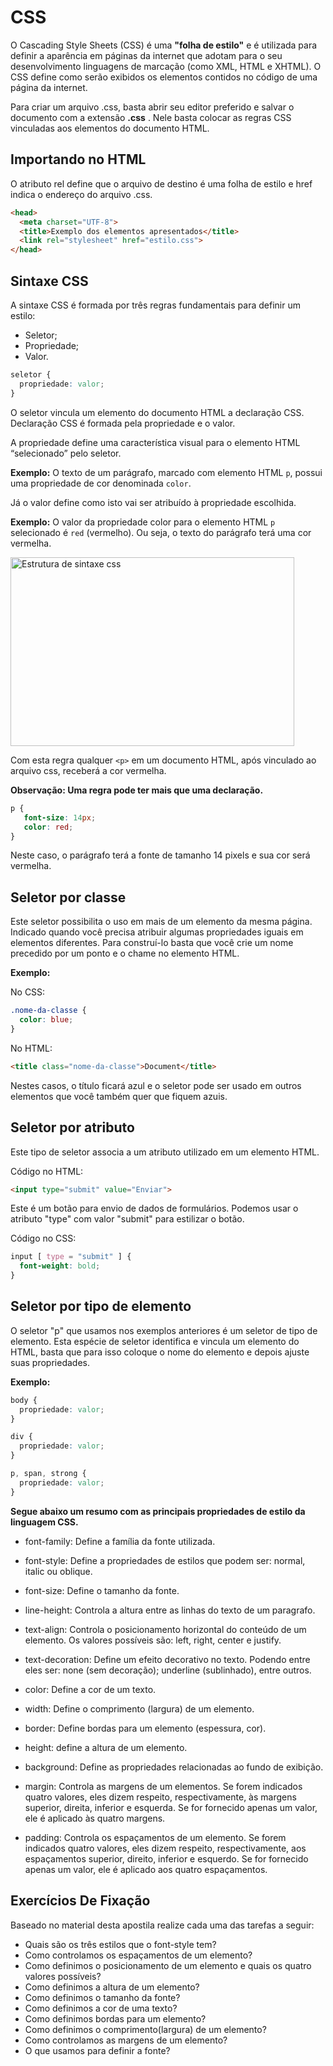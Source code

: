 # CSS

O Cascading Style Sheets (CSS) é uma **"folha de estilo"** e é utilizada para definir a aparência em páginas da internet que adotam para o
seu desenvolvimento linguagens de marcação (como XML, HTML e XHTML). O CSS define como serão exibidos os elementos contidos no código de
uma página da internet.

Para criar um arquivo .css, basta abrir seu editor preferido e salvar o documento com a extensão **.css** . Nele basta colocar as regras CSS
vinculadas aos elementos do documento HTML.

## Importando no HTML

O atributo rel define que o arquivo de destino é uma folha de estilo e href indica o endereço do arquivo .css.

```html
<head>
  <meta charset="UTF-8">
  <title>Exemplo dos elementos apresentados</title>
  <link rel="stylesheet" href="estilo.css">
</head>
```

## Sintaxe CSS

A sintaxe CSS é formada por três regras fundamentais para definir um estilo:

* Seletor;
* Propriedade;
* Valor.

```css
seletor {
  propriedade: valor;
}
```

O seletor vincula um elemento do documento HTML a declaração CSS. Declaração CSS é formada pela propriedade e o valor.

A propriedade define uma característica visual para o elemento HTML “selecionado” pelo seletor.

**Exemplo:** O texto de um parágrafo, marcado com elemento HTML `p`, possui uma propriedade de cor denominada `color`.

Já o valor define como isto vai ser atribuído à propriedade escolhida.

**Exemplo:** O valor da propriedade color para o elemento HTML `p` selecionado é `red` (vermelho). Ou seja, o texto do parágrafo terá uma
cor vermelha.

<img :src="$withBase('/imagens/estrutura-css.png')" alt="Estrutura de sintaxe css" style="width: 12cm; height: 8cm;" />

Com esta regra qualquer `<p>` em um documento HTML, após vinculado ao arquivo css, receberá a cor vermelha.

**Observação: Uma regra pode ter mais que uma declaração.**

```css
p {
   font-size: 14px;
   color: red;
}
```

Neste caso, o parágrafo terá a fonte de tamanho 14 pixels e sua cor será vermelha.

## Seletor por classe

Este seletor possibilita o uso em mais de um elemento da mesma página. Indicado quando você precisa atribuir algumas propriedades iguais em elementos diferentes. Para construí-lo basta que você crie um nome precedido por um ponto e o chame no elemento HTML.

**Exemplo:**

No CSS:

```css
.nome-da-classe {
  color: blue;
}
```

No HTML:

```html
<title class="nome-da-classe">Document</title>
```

Nestes casos, o título ficará azul e o seletor pode ser usado em outros elementos que você também quer que fiquem azuis.

## Seletor por atributo

Este tipo de seletor associa a um atributo utilizado em um elemento HTML.

Código no HTML:

```html
<input type="submit" value="Enviar">
```

Este é um botão para envio de dados de formulários. Podemos usar o atributo "type" com valor "submit" para estilizar o botão.

Código no CSS:

```css
input [ type = "submit" ] {
  font-weight: bold;
}
```

## Seletor por tipo de elemento

O seletor "p" que usamos nos exemplos anteriores é um seletor de tipo de elemento. Esta espécie de seletor identifica e vincula um elemento
do HTML, basta que para isso coloque o nome do elemento e depois ajuste suas propriedades.

**Exemplo:**

```css
body {
  propriedade: valor;
}

div {
  propriedade: valor;
}

p, span, strong {
  propriedade: valor;
}
```

**Segue abaixo um resumo com as principais propriedades de estilo da linguagem CSS.**

  * font-family: Define a família da fonte utilizada.

  * font-style: Define a propriedades de estilos que podem ser: normal, italic ou oblique.

  * font-size: Define o tamanho da fonte.

  * line-height: Controla a altura entre as linhas do texto de um paragrafo.

  * text-align: Controla o posicionamento horizontal do conteúdo de um elemento. Os valores possíveis são: left, right, center e justify.

  * text-decoration: Define um efeito decorativo no texto. Podendo entre eles ser: none (sem decoração); underline (sublinhado), entre
    outros.

  * color: Define a cor de um texto.

  * width: Define o comprimento (largura) de um elemento.

  * border: Define bordas para um elemento (espessura, cor).

  * height: define a altura de um elemento.

  * background: Define as propriedades relacionadas ao fundo de exibição.

  * margin: Controla as margens de um elementos. Se forem indicados quatro valores, eles dizem respeito, respectivamente, às margens
    superior, direita, inferior e esquerda. Se for fornecido apenas um valor, ele é aplicado às quatro margens.

  * padding: Controla os espaçamentos de um elemento. Se forem indicados quatro valores, eles dizem respeito, respectivamente, aos
    espaçamentos superior, direito, inferior e esquerdo. Se for fornecido apenas um valor, ele é aplicado aos quatro espaçamentos.

## Exercícios De Fixação

Baseado no material desta apostila realize cada uma das tarefas a seguir:

  * Quais são os três estilos que o font-style tem?
  * Como controlamos os espaçamentos de um elemento?
  * Como definimos o posicionamento de um elemento e quais os quatro valores possíveis?
  * Como definimos a altura de um elemento?
  * Como definimos o tamanho da fonte?
  * Como definimos a cor de uma texto?
  * Como definimos bordas para um elemento?
  * Como definimos o comprimento\(largura\) de um elemento?
  * Como controlamos as margens de um elemento?
  * O que usamos para definir a fonte?

